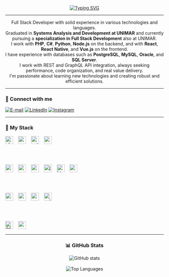<div align="center">
  <a href="https://git.io/typing-svg">
    <img src="https://readme-typing-svg.demolab.com?font=Fira+Code&weight=500&size=22&pause=1000&color=00BFFF&center=true&vCenter=true&random=false&width=524&lines=%E2%8A%B9+Welcome+to+my+GitHub+profile!+%F0%9F%91%BB%E2%8A%B9" alt="Typing SVG" />
  </a>
</div>

---

<p align="center">
  Full Stack Developer with solid experience in various technologies and languages.<br>
  Graduated in <strong>Systems Analysis and Development at UNIMAR</strong> and currently pursuing a <strong>specialization in Full Stack Development</strong> also at UNIMAR.<br>
  I work with <strong>PHP</strong>, <strong>C#</strong>, <strong>Python</strong>, <strong>Node.js</strong> on the backend, and with <strong>React</strong>, <strong>React Native</strong>, and <strong>Vue.js</strong> on the frontend.<br>
  I have experience with databases such as <strong>PostgreSQL</strong>, <strong>MySQL</strong>, <strong>Oracle</strong>, and <strong>SQL Server</strong>.<br>
  I work with REST and GraphQL API integration, always seeking performance, code organization, and real value delivery.<br>
  I'm passionate about learning new technologies and creating robust and efficient solutions.
</p>

---

### 🚀 Connect with me

[![E-mail](https://img.shields.io/badge/-Email-000?style=for-the-badge&logo=microsoft-outlook&logoColor=00BFFF&color=FFF)](mailto:evertonreisnascimento3@gmail.com)
[![LinkedIn](https://img.shields.io/badge/-LinkedIn-000?style=for-the-badge&logo=linkedin&logoColor=00BFFF&color=FFF)](https://www.linkedin.com/in/everton-reis-nascimento/)
[![Instagram](https://img.shields.io/badge/-Instagram-000?style=for-the-badge&logo=instagram&logoColor=00BFFF&color=FFF)](https://www.instagram.com/everton___reis)

---

### 🧰 My Stack

<div align="left">

<!-- Backend -->
<img src="https://cdn.jsdelivr.net/gh/devicons/devicon/icons/php/php-original.svg" height="25" alt="php" />
<img width="8"/>
<img src="https://cdn.jsdelivr.net/gh/devicons/devicon/icons/csharp/csharp-original.svg" height="25" alt="csharp" />
<img width="8"/>
<img src="https://cdn.jsdelivr.net/gh/devicons/devicon/icons/python/python-original.svg" height="25" alt="python" />
<img width="8"/>
<img src="https://cdn.jsdelivr.net/gh/devicons/devicon/icons/nodejs/nodejs-original.svg" height="25" alt="nodejs" />

<br><br>

<!-- Frontend -->
<img src="https://cdn.jsdelivr.net/gh/devicons/devicon/icons/react/react-original.svg" height="25" alt="react" />
<img width="8"/>
<img src="https://cdn.jsdelivr.net/gh/devicons/devicon/icons/react/react-original.svg" height="25" alt="react native" />
<img width="8"/>
<img src="https://cdn.jsdelivr.net/gh/devicons/devicon/icons/vuejs/vuejs-original.svg" height="25" alt="vuejs" />
<img width="8"/>
<img src="https://cdn.jsdelivr.net/gh/devicons/devicon/icons/javascript/javascript-original.svg" height="25" alt="javascript" />
<img width="8"/>
<img src="https://cdn.jsdelivr.net/gh/devicons/devicon/icons/html5/html5-original.svg" height="25" alt="html5" />
<img width="8"/>
<img src="https://cdn.jsdelivr.net/gh/devicons/devicon/icons/css3/css3-original.svg" height="25" alt="css3" />

<br><br>

<!-- Databases -->
<img src="https://cdn.jsdelivr.net/gh/devicons/devicon/icons/mysql/mysql-original.svg" height="25" alt="mysql" />
<img width="8"/>
<img src="https://cdn.jsdelivr.net/gh/devicons/devicon/icons/postgresql/postgresql-original.svg" height="25" alt="postgresql" />
<img width="8"/>
<img src="https://cdn.jsdelivr.net/gh/devicons/devicon/icons/oracle/oracle-original.svg" height="25" alt="oracle" />
<img width="8"/>
<img src="https://cdn.jsdelivr.net/gh/devicons/devicon/icons/microsoftsqlserver/microsoftsqlserver-plain.svg" height="25" alt="sql server" />

<br><br>

<!-- APIs -->
<img src="https://img.shields.io/badge/REST-%2300ADD8.svg?style=flat&logo=protocols.io&logoColor=white" height="25" alt="REST" />
<img width="8"/>
<img src="https://cdn.jsdelivr.net/gh/devicons/devicon/icons/graphql/graphql-plain.svg" height="25" alt="graphql" />

</div>

---

<div align="center">
  <h3>📊 GitHub Stats</h3>
  <img src="https://github-readme-stats.vercel.app/api?username=EvertonnReis&hide_title=true&show_icons=true&include_all_commits=true&count_private=true&line_height=25&hide=issues&bg_color=000&title_color=00BFFF&text_color=FFF&border_radius=3&border_color=1e90ff&icon_color=00BFFF&theme=jolly" alt="GitHub stats"/>
  <br><br>
  <img src="https://github-readme-stats.vercel.app/api/top-langs/?username=EvertonnReis&layout=compact&langs_count=8&theme=jolly&bg_color=000&title_color=00BFFF&text_color=FFF&border_color=1e90ff" alt="Top Languages"/>
</div>

